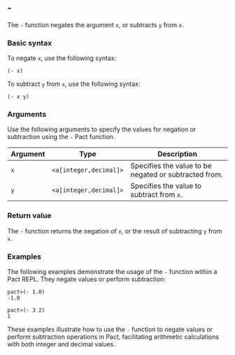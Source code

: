 ## -
The `-` function negates the argument `x`, or subtracts `y` from `x`.

### Basic syntax

To negate `x`, use the following syntax:

`(- x)`

To subtract `y` from `x`, use the following syntax:

`(- x y)`

### Arguments

Use the following arguments to specify the values for negation or subtraction using the `-` Pact function.

| Argument | Type | Description |
| --- | --- | --- |
| `x` | `<a[integer,decimal]>` | Specifies the value to be negated or subtracted from. |
| `y` | `<a[integer,decimal]>` | Specifies the value to subtract from `x`. |

### Return value

The `-` function returns the negation of `x`, or the result of subtracting `y` from `x`.

### Examples

The following examples demonstrate the usage of the `-` function within a Pact REPL. They negate values or perform subtraction:

```pact
pact>(- 1.0)
-1.0
```

```pact
pact>(- 3 2)
1
```

These examples illustrate how to use the `-` function to negate values or perform subtraction operations in Pact, facilitating arithmetic calculations with both integer and decimal values.
